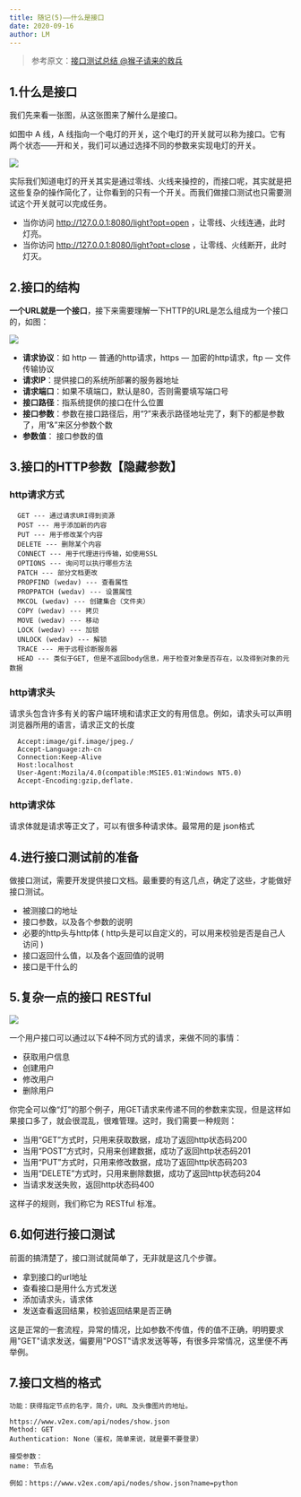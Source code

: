 ```yaml
---
title: 随记(5)——什么是接口
date: 2020-09-16
author: LM
---
```


> 参考原文：[接口测试总结  @猴子请来的救兵 ](https://www.cnblogs.com/yyhh/p/6083159.html)

## 1.什么是接口

我们先来看一张图，从这张图来了解什么是接口。

如图中 A 线，A 线指向一个电灯的开关，这个电灯的开关就可以称为接口。它有两个状态——开和关，我们可以通过选择不同的参数来实现电灯的开关。

![](https://gitee.com/LM-J/drawingbed/raw/master/img/659.png)

实际我们知道电灯的开关其实是通过零线、火线来操控的，而接口呢，其实就是把这些复杂的操作简化了，让你看到的只有一个开关。而我们做接口测试也只需要测试这个开关就可以完成任务。

- 当你访问 http://127.0.0.1:8080/light?opt=open ，让零线、火线连通，此时灯亮。
- 当你访问 http://127.0.0.1:8080/light?opt=close ，让零线、火线断开，此时灯灭。

## 2.接口的结构

**一个URL就是一个接口**，接下来需要理解一下HTTP的URL是怎么组成为一个接口的，如图：

![](https://gitee.com/LM-J/drawingbed/raw/master/img/698.png)

- **请求协议**：如 http — 普通的http请求，https — 加密的http请求，ftp — 文件传输协议
- **请求IP**：提供接口的系统所部署的服务器地址
- **请求端口**：如果不填端口，默认是80，否则需要填写端口号
- **接口路径**：指系统提供的接口在什么位置
- **接口参数**：参数在接口路径后，用“?”来表示路径地址完了，剩下的都是参数了，用“&”来区分参数个数
- **参数值**： 接口参数的值

## 3.接口的HTTP参数【隐藏参数】

### http请求方式

```
  GET --- 通过请求URI得到资源
  POST --- 用于添加新的内容
  PUT --- 用于修改某个内容
  DELETE --- 删除某个内容
  CONNECT --- 用于代理进行传输，如使用SSL
  OPTIONS --- 询问可以执行哪些方法
  PATCH --- 部分文档更改
  PROPFIND (wedav) --- 查看属性
  PROPPATCH (wedav) --- 设置属性
  MKCOL (wedav) --- 创建集合（文件夹）
  COPY (wedav) --- 拷贝
  MOVE (wedav) --- 移动
  LOCK (wedav) --- 加锁
  UNLOCK (wedav) --- 解锁
  TRACE --- 用于远程诊断服务器
  HEAD --- 类似于GET, 但是不返回body信息，用于检查对象是否存在，以及得到对象的元数据
```

### http请求头

请求头包含许多有关的客户端环境和请求正文的有用信息。例如，请求头可以声明浏览器所用的语言，请求正文的长度

```
  Accept:image/gif.image/jpeg./
  Accept-Language:zh-cn
  Connection:Keep-Alive
  Host:localhost
  User-Agent:Mozila/4.0(compatible:MSIE5.01:Windows NT5.0)
  Accept-Encoding:gzip,deflate.
```

### http请求体

请求体就是请求等正文了，可以有很多种请求体。最常用的是 json格式 

## 4.进行接口测试前的准备

做接口测试，需要开发提供接口文档。最重要的有这几点，确定了这些，才能做好接口测试。

- 被测接口的地址
- 接口参数，以及各个参数的说明
- 必要的http头与http体 ( http头是可以自定义的，可以用来校验是否是自己人访问 )
- 接口返回什么值，以及各个返回值的说明
- 接口是干什么的

## 5.复杂一点的接口 RESTful

![](https://gitee.com/LM-J/drawingbed/raw/master/img/956.png)

一个用户接口可以通过以下4种不同方式的请求，来做不同的事情：

- 获取用户信息
- 创建用户
- 修改用户
- 删除用户

你完全可以像“灯”的那个例子，用GET请求来传递不同的参数来实现，但是这样如果接口多了，就会很混乱，很难管理。这时，我们需要一种规则：

- 当用“GET”方式时，只用来获取数据，成功了返回http状态码200
- 当用“POST”方式时，只用来创建数据，成功了返回http状态码201
- 当用“PUT”方式时，只用来修改数据，成功了返回http状态码203
- 当用“DELETE”方式时，只用来删除数据，成功了返回http状态码204
- 当请求发送失败，返回http状态码400

这样子的规则，我们称它为 RESTful 标准。

##  6.如何进行接口测试

前面的搞清楚了，接口测试就简单了，无非就是这几个步骤。

- 拿到接口的url地址
- 查看接口是用什么方式发送
- 添加请求头，请求体
- 发送查看返回结果，校验返回结果是否正确

这是正常的一套流程，异常的情况，比如参数不传值，传的值不正确，明明要求用"GET"请求发送，偏要用"POST"请求发送等等，有很多异常情况，这里便不再举例。

## 7.接口文档的格式

```
功能：获得指定节点的名字，简介，URL 及头像图片的地址。

https://www.v2ex.com/api/nodes/show.json
Method: GET
Authentication: None（鉴权，简单来说，就是要不要登录）

接受参数：
name: 节点名

例如：https://www.v2ex.com/api/nodes/show.json?name=python
```